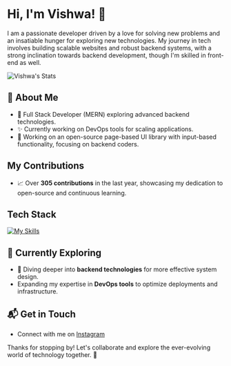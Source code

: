 # Hi, I'm Vishwa! 👋

I am a passionate developer driven by a love for solving new problems and an insatiable hunger for exploring new technologies. My journey in tech involves building scalable websites and robust backend systems, with a strong inclination towards backend development, though I'm skilled in front-end as well.

![Vishwa's Stats](https://github-readme-stats.vercel.app/api?username=vishunstopabel&theme=vue-dark&show_icons=true&hide_border=true&count_private=true)

## 🚀 About Me

- 🌱 Full Stack Developer (MERN) exploring advanced backend technologies.
- ✨ Currently working on DevOps tools for scaling applications.
- 🔧 Working on an open-source page-based UI library with input-based functionality, focusing on backend coders.

## My Contributions

- 📈 Over **305 contributions** in the last year, showcasing my dedication to open-source and continuous learning.

## Tech Stack
[![My Skills](https://skillicons.dev/icons?i=js,html,css,nodejs,express,react,mongodb,c,redis,docker,rabitmq,nginx,reactnative)](https://skillicons.dev)

## 🌱 Currently Exploring

- 🚀 Diving deeper into **backend technologies** for more effective system design.
- Expanding my expertise in **DevOps tools** to optimize deployments and infrastructure.

## 📬 Get in Touch

- Connect with me on [Instagram](https://instagram.com/pastevishwa)

Thanks for stopping by! Let's collaborate and explore the ever-evolving world of technology together. 🚀
